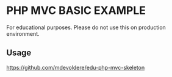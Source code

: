 # PHP MVC BASIC EXAMPLE

For educational purposes. Please do not use this on production environment.


## Usage

https://github.com/mdevoldere/edu-php-mvc-skeleton
